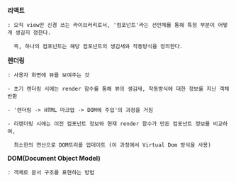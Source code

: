 **리액트**

    : 오직 view만 신경 쓰는 라이브러리로서, '컴포넌트'라는 선언체를 통해 특정 부분이 어떻게 생길지 정한다.
	
      즉, 하나의 컴포넌트는 해당 컴포넌트의 생김새와 작동방식을 정의한다.
	  

**렌더링**

    : 사용자 화면에 뷰를 보여주는 것
	
    - 초기 렌더링 시에는 render 함수를 통해 뷰의 생김새, 작동방식에 대한 정보를 지닌 객체 반환
	
    - '렌더링 -> HTML 마크업 -> DOM에 주입'의 과정을 거침
	
    - 리렌더링 시에는 이전 컴포넌트 정보와 현재 render 함수가 만든 컴포넌트 정보를 비교하여,
	
      최소한의 연산으로 DOM트리를 업데이트 (이 과정에서 Virtual Dom 방식을 사용)

**DOM(Document Object Model)**

    : 객체로 문서 구조를 표현하는 방법
    
